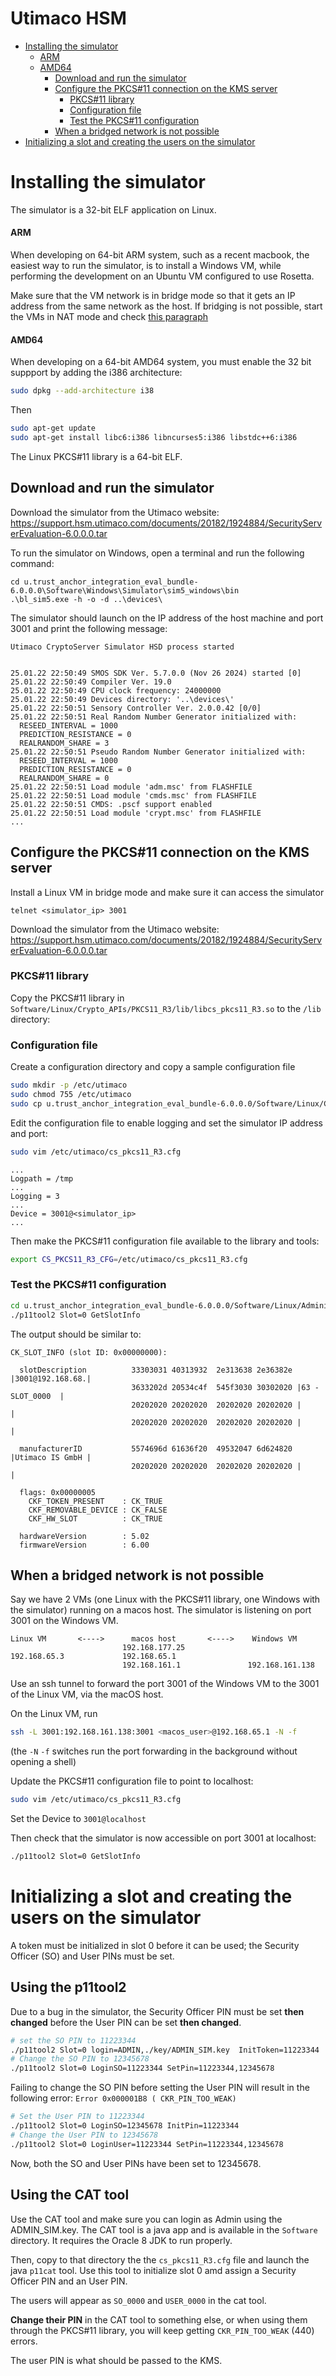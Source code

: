 <h1>Utimaco HSM</h1>

<!-- TOC -->

* [Installing the simulator](#installing-the-simulator)
    * [ARM](#arm)
    * [AMD64](#amd64)
        * [Download and run the simulator](#download-and-run-the-simulator)
        * [Configure the PKCS#11 connection on the KMS server](#configure-the-pkcs11-connection-on-the-kms-server)
            * [PKCS#11 library](#pkcs11-library)
            * [Configuration file](#configuration-file)
            * [Test the PKCS#11 configuration](#test-the-pkcs11-configuration)
        * [When a bridged network is not possible](#when-a-bridged-network-is-not-possible)
* [Initializing a slot and creating the users on the simulator](#initializing-a-slot-and-creating-the-users-on-the-simulator)

<!-- TOC -->

# Installing the simulator

The simulator is a 32-bit ELF application on Linux.

#### ARM

When developing on 64-bit ARM system, such as a recent macbook, the easiest way to run the simulator,
is to install a Windows VM, while performing the development on an Ubuntu VM configured to use Rosetta.

Make sure that the VM network is in bridge mode so that it gets an IP address from the same network as the host.
If bridging is not possible, start the VMs in NAT mode and
check [this paragraph](#when-a-bridged-network-is-not-possible)

#### AMD64

When developing on a 64-bit AMD64 system, you must enable the 32 bit suppport by adding the i386 architecture:

```bash
sudo dpkg --add-architecture i38
```

Then

```bash
sudo apt-get update
sudo apt-get install libc6:i386 libncurses5:i386 libstdc++6:i386
```

The Linux PKCS#11 library is a 64-bit ELF.

## Download and run the simulator

Download the simulator from the Utimaco website:
https://support.hsm.utimaco.com/documents/20182/1924884/SecurityServerEvaluation-6.0.0.0.tar

To run the simulator on Windows, open a terminal and run the following command:

```shell
cd u.trust_anchor_integration_eval_bundle-6.0.0.0\Software\Windows\Simulator\sim5_windows\bin
.\bl_sim5.exe -h -o -d ..\devices\
```

The simulator should launch on the IP address of the host machine and port 3001 and print the following message:

```
Utimaco CryptoServer Simulator HSD process started


25.01.22 22:50:49 SMOS SDK Ver. 5.7.0.0 (Nov 26 2024) started [0]
25.01.22 22:50:49 Compiler Ver. 19.0
25.01.22 22:50:49 CPU clock frequency: 24000000
25.01.22 22:50:49 Devices directory: '..\devices\'
25.01.22 22:50:51 Sensory Controller Ver. 2.0.0.42 [0/0]
25.01.22 22:50:51 Real Random Number Generator initialized with:
  RESEED_INTERVAL = 1000
  PREDICTION_RESISTANCE = 0
  REALRANDOM_SHARE = 3
25.01.22 22:50:51 Pseudo Random Number Generator initialized with:
  RESEED_INTERVAL = 1000
  PREDICTION_RESISTANCE = 0
  REALRANDOM_SHARE = 0
25.01.22 22:50:51 Load module 'adm.msc' from FLASHFILE
25.01.22 22:50:51 Load module 'cmds.msc' from FLASHFILE
25.01.22 22:50:51 CMDS: .pscf support enabled
25.01.22 22:50:51 Load module 'crypt.msc' from FLASHFILE
...
```

## Configure the PKCS#11 connection on the KMS server

Install a Linux VM in bridge mode and make sure it can access the simulator

```
telnet <simulator_ip> 3001
```

Download the simulator from the Utimaco website:
https://support.hsm.utimaco.com/documents/20182/1924884/SecurityServerEvaluation-6.0.0.0.tar

### PKCS#11 library

Copy the PKCS#11 library in `Software/Linux/Crypto_APIs/PKCS11_R3/lib/libcs_pkcs11_R3.so` to the `/lib` directory:

### Configuration file

Create a configuration directory and copy a sample configuration file

```bash
sudo mkdir -p /etc/utimaco
sudo chmod 755 /etc/utimaco
sudo cp u.trust_anchor_integration_eval_bundle-6.0.0.0/Software/Linux/Crypto_APIs/PKCS11_R3/sample/cs_pkcs11_R3.cfg /etc/utimaco/
```

Edit the configuration file to enable logging and set the simulator IP address and port:

```bash
sudo vim /etc/utimaco/cs_pkcs11_R3.cfg
```

```
...
Logpath = /tmp
...
Logging = 3
...
Device = 3001@<simulator_ip>
...
```

Then make the PKCS#11 configuration file available to the library and tools:

```bash
export CS_PKCS11_R3_CFG=/etc/utimaco/cs_pkcs11_R3.cfg
```

### Test the PKCS#11 configuration

```bash
cd u.trust_anchor_integration_eval_bundle-6.0.0.0/Software/Linux/Administration
./p11tool2 Slot=0 GetSlotInfo
```

The output should be similar to:

```
CK_SLOT_INFO (slot ID: 0x00000000):

  slotDescription          33303031 40313932  2e313638 2e36382e |3001@192.168.68.|
                           3633202d 20534c4f  545f3030 30302020 |63 - SLOT_0000  |
                           20202020 20202020  20202020 20202020 |                |
                           20202020 20202020  20202020 20202020 |                |

  manufacturerID           5574696d 61636f20  49532047 6d624820 |Utimaco IS GmbH |
                           20202020 20202020  20202020 20202020 |                |

  flags: 0x00000005
    CKF_TOKEN_PRESENT    : CK_TRUE
    CKF_REMOVABLE_DEVICE : CK_FALSE
    CKF_HW_SLOT          : CK_TRUE

  hardwareVersion        : 5.02
  firmwareVersion        : 6.00
 ```

## When a bridged network is not possible

Say we have 2 VMs (one Linux with the PKCS#11 library, one Windows with the simulator)
running on a macos host. The simulator is listening on port 3001 on the Windows VM.

```
Linux VM       <---->      macos host       <---->    Windows VM  
                         192.168.177.25 
192.168.65.3             192.168.65.1              
                         192.168.161.1               192.168.161.138
```

Use an ssh tunnel to forward the port 3001 of the Windows VM to the 3001 of the Linux VM,
via the macOS host.

On the Linux VM, run

```sh
ssh -L 3001:192.168.161.138:3001 <macos_user>@192.168.65.1 -N -f
```

(the `-N` `-f` switches run the port forwarding in the background without opening a shell)

Update the PKCS#11 configuration file to point to localhost:

```sh
sudo vim /etc/utimaco/cs_pkcs11_R3.cfg
```

Set the Device to `3001@localhost`

Then check that the simulator is now accessible on port 3001 at localhost:

```sh
./p11tool2 Slot=0 GetSlotInfo
```

# Initializing a slot and creating the users on the simulator

A token must be initialized in slot 0 before it can be used; the Security Officer (SO) and User PINs must be set.

## Using the p11tool2

Due to a bug in the simulator, the Security Officer PIN must be set **then changed** before the User PIN can be set 
**then changed**.

```bash
# set the SO PIN to 11223344
./p11tool2 Slot=0 login=ADMIN,./key/ADMIN_SIM.key  InitToken=11223344
# Change the SO PIN to 12345678
./p11tool2 Slot=0 LoginSO=11223344 SetPin=11223344,12345678
```

Failing to change the SO PIN before setting the User PIN will result in the following error: `Error 0x000001B8 (
CKR_PIN_TOO_WEAK)`

```bash
# Set the User PIN to 11223344
./p11tool2 Slot=0 LoginSO=12345678 InitPin=11223344
# Change the User PIN to 12345678
./p11tool2 Slot=0 LoginUser=11223344 SetPin=11223344,12345678
```

Now, both the SO and User PINs have been set to 12345678.

## Using the CAT tool

Use the CAT tool and make sure you can login as Admin using the
ADMIN_SIM.key.
The CAT tool is a java app and is available in the `Software` directory. It requires the Oracle 8 JDK to run properly.

Then, copy to that directory the the `cs_pkcs11_R3.cfg` file and launch the java `p11cat` tool.
Use this tool to initialize slot 0 amd assign a Security Officer PIN and an User PIN.

The users will appear as `SO_0000` and `USER_0000` in the cat tool.

__Change their PIN__ in the CAT tool to something else, or when using them through the PKCS#11 library,
you will keep getting `CKR_PIN_TOO_WEAK` (440) errors.

The user PIN is what should be passed to the KMS.





